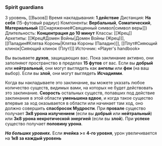 ### Spirit guardians

3 уровень, [[Вызов]]
Время накладывания: **1 действие**
Дистанция: **На себя** (15-футовый радиус)
Компоненты: **Вербальный**, **Соматический**, **Материальный** ([[Снаряжение#Священный символ|символ веры]])
Длительность: **Концентрация до 10 минут**
Классы: [[Жрец]]
Архетипы: [[Жрец#Домен Войны|Домен Войны (Жрец)]], [[Паладин#Клятва Короны|Клятва Короны (Паладин)]], [[Плут#Сияющий клинок|Сияющий клинок (Плут)]]
Источник: «Player's handbook»

Вы вызываете **духов**, защищающих вас. Пока заклинание активно, они заполняют пространство в пределах **15 футов** от вас. Если вы **добрый** или **нейтральный**, они могут выглядеть как **ангелы** или **феи** (на ваш выбор). Если вы **злой**, они могут выглядеть **Исчадиями**.

Когда вы накладываете это заклинание, вы можете указать любое количество существ, видимых вами, на которых не будет действовать это заклинание. **Скорость** остальных существ, попавших под действие заклинания в этой области **уменьшена вдвое**, и когда такое существо впервые за ход оказывается в области или начинает там ход, оно должно совершить **спасбросок Мудрости**. При **провале** существо получает **3к8 урона излучением** (если вы **добрый** или **нейтральный**) или **3к8 урона некротической энергией** (если вы **злой**). При **успехе** существо получает **половину урона**.

**_На больших уровнях._** Если **ячейка >= 4-го уровня**, урон увеличивается на **1к8 за каждый уровень**